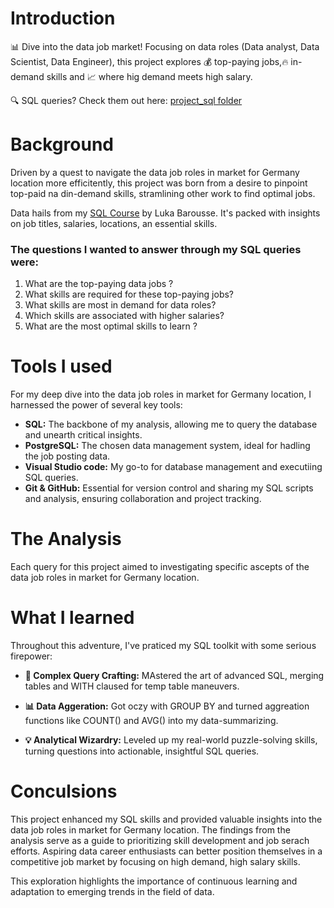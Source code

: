 # Introduction
📊 Dive into the data job market! Focusing on data roles (Data analyst, Data Scientist, Data Engineer), this project explores 💰 top-paying jobs,🔥 in-demand skills and 📈 where hig demand meets high salary. 

🔍 SQL queries? Check them out here: [project_sql folder](/project_sql/)

# Background
Driven by a quest to navigate the data job roles in market for Germany location more efficitently, this project was born from a desire to pinpoint top-paid na din-demand skills, stramlining other work to find optimal jobs.

Data hails from my [SQL Course](https://www.youtube.com/watch?v=7mz73uXD9DA) by Luka Barousse. It's packed with insights on job titles, salaries, locations, an essential skills.

### The questions I wanted to answer through my SQL queries were:

1. What are the top-paying data jobs ?
2. What skills are required for these top-paying jobs?
3. What skills are most in demand for data roles?
4. Which skills are associated with higher salaries?
5. What are the most optimal skills to learn ?

# Tools I used
For my deep dive into the data job roles in market for Germany location, I harnessed the power of several key tools:

- **SQL:** The backbone of my analysis, allowing me to query the database and unearth critical insights.
- **PostgreSQL:** The chosen data management system, ideal for hadling the job posting data.
- **Visual Studio code:** My go-to for database management and executiing SQL queries.
- **Git & GitHub:** Essential for version control and sharing my SQL scripts and analysis, ensuring collaboration and project tracking.

# The Analysis
Each query for this project aimed to investigating specific ascepts of the data job roles in market for Germany location.

# What I learned
Throughout this adventure, I've praticed my SQL toolkit with some serious firepower:

- **🧩 Complex Query Crafting:** MAstered the art of advanced SQL, merging tables and WITH claused for temp table maneuvers.

- **📊 Data Aggeration:** Got oczy with GROUP BY and turned aggreation functions like COUNT() and AVG() into my data-summarizing.
- **💡 Analytical Wizardry:** Leveled up my real-world puzzle-solving skills, turning questions into actionable, insightful SQL queries.

# Conculsions

This project enhanced my SQL skills and provided valuable insights into the data job roles in market for Germany location. The findings from the analysis serve as a guide to prioritizing skill development and job serach efforts. Aspiring data career enthusiasts can better position themselves in a competitive job market by focusing on high demand, high salary skills.

This exploration highlights the importance of continuous learning and adaptation to emerging trends in the field of data.
 